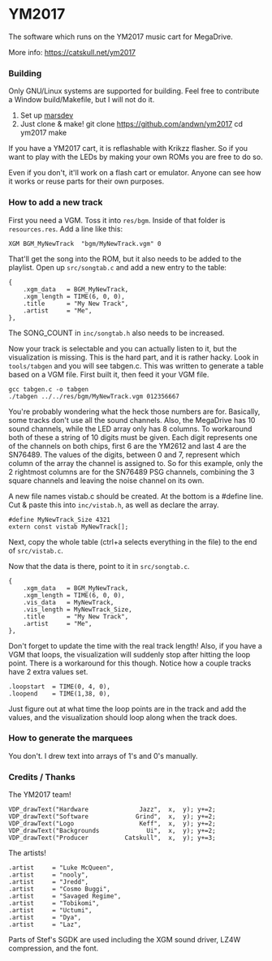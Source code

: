 # YM2017

The software which runs on the YM2017 music cart for MegaDrive.

More info: https://catskull.net/ym2017

### Building

Only GNU/Linux systems are supported for building. 
Feel free to contribute a Window build/Makefile, but I will not do it.

1. Set up [marsdev](https://github.com/andwn/marsdev)
2. Just clone & make!
    git clone https://github.com/andwn/ym2017
    cd ym2017
    make


If you have a YM2017 cart, it is reflashable with Krikzz flasher. So if you want
to play with the LEDs by making your own ROMs you are free to do so.

Even if you don't, it'll work on a flash cart or emulator. Anyone can see how it works
or reuse parts for their own purposes.


### How to add a new track

First you need a VGM. Toss it into `res/bgm`. Inside of that folder is `resources.res`. 
Add a line like this:

    XGM BGM_MyNewTrack	"bgm/MyNewTrack.vgm" 0

That'll get the song into the ROM, but it also needs to be added to the playlist.
Open up `src/songtab.c` and add a new entry to the table:

    {
		.xgm_data 	= BGM_MyNewTrack,
		.xgm_length = TIME(6, 0, 0),
		.title 		= "My New Track",
		.artist 	= "Me",
	},

The SONG_COUNT in `inc/songtab.h` also needs to be increased.

Now your track is selectable and you can actually listen to it, but the visualization is
missing. This is the hard part, and it is rather hacky. Look in `tools/tabgen` and you will
see tabgen.c. This was written to generate a table based on a VGM file. First built it,
then feed it your VGM file.

    gcc tabgen.c -o tabgen
    ./tabgen ../../res/bgm/MyNewTrack.vgm 012356667

You're probably wondering what the heck those numbers are for. Basically, some tracks don't
use all the sound channels. Also, the MegaDrive has 10 sound channels, while the LED array
only has 8 columns. To workaround both of these a string of 10 digits must be given. Each
digit represents one of the channels on both chips, first 6 are the YM2612 and last 4 are
the SN76489. The values of the digits, between 0 and 7, represent which column of the array
the channel is assigned to. So for this example, only the 2 rightmost columns are for the
SN76489 PSG channels, combining the 3 square channels and leaving the noise channel on its
own.

A new file names vistab.c should be created. At the bottom is a #define line. Cut & paste 
this into `inc/vistab.h`, as well as declare the array.

    #define MyNewTrack_Size 4321
    extern const vistab MyNewTrack[];

Next, copy the whole table (ctrl+a selects everything in the file) to the end of `src/vistab.c`.

Now that the data is there, point to it in `src/songtab.c`.

    {
		.xgm_data 	= BGM_MyNewTrack,
		.xgm_length = TIME(6, 0, 0),
		.vis_data	= MyNewTrack,
		.vis_length = MyNewTrack_Size,
		.title 		= "My New Track",
		.artist 	= "Me",
	},

Don't forget to update the time with the real track length! Also, if you have a VGM that loops,
the visualization will suddenly stop after hitting the loop point. There is a workaround for
this though. Notice how a couple tracks have 2 extra values set.

    .loopstart  = TIME(0, 4, 0),
	.loopend    = TIME(1,38, 0),

Just figure out at what time the loop points are in the track and add the values, and the
visualization should loop along when the track does.


### How to generate the marquees

You don't. I drew text into arrays of 1's and 0's manually.


### Credits / Thanks

The YM2017 team!

    VDP_drawText("Hardware              Jazz",	x,	y); y+=2;
    VDP_drawText("Software             Grind",	x,	y); y+=2;
    VDP_drawText("Logo                  Keff",	x,	y); y+=2;
    VDP_drawText("Backgrounds             Ui",	x,	y); y+=2;
    VDP_drawText("Producer          Catskull",	x,	y); y+=3;

The artists!

    .artist 	= "Luke McQueen",
    .artist 	= "nooly",
    .artist 	= "Jredd",
    .artist 	= "Cosmo Buggi",
    .artist 	= "Savaged Regime",
    .artist 	= "Tobikomi",
    .artist 	= "Uctumi",
    .artist 	= "Dya",
    .artist 	= "Laz",

Parts of Stef's SGDK are used including the XGM sound driver, LZ4W compression, and the font.
